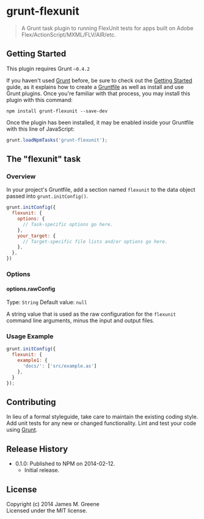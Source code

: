 # grunt-flexunit

> A Grunt task plugin to running FlexUnit tests for apps built on Adobe Flex/ActionScript/MXML/FLV/AIR/etc.


## Getting Started
This plugin requires Grunt `~0.4.2`

If you haven't used [Grunt](http://gruntjs.com/) before, be sure to check out the
[Getting Started](http://gruntjs.com/getting-started) guide, as it explains how to
create a [Gruntfile](http://gruntjs.com/sample-gruntfile) as well as install and
use Grunt plugins. Once you're familiar with that process, you may install this
plugin with this command:

```shell
npm install grunt-flexunit --save-dev
```

Once the plugin has been installed, it may be enabled inside your Gruntfile with this line of JavaScript:

```js
grunt.loadNpmTasks('grunt-flexunit');
```


## The "flexunit" task

### Overview
In your project's Gruntfile, add a section named `flexunit` to the data object passed into `grunt.initConfig()`.

```js
grunt.initConfig({
  flexunit: {
    options: {
      // Task-specific options go here.
    },
    your_target: {
      // Target-specific file lists and/or options go here.
    },
  },
})
```

### Options

#### options.rawConfig
Type: `String`
Default value: `null`

A string value that is used as the raw configuration for the `flexunit` command line arguments, minus the input and output files.


### Usage Example

```js
grunt.initConfig({
  flexunit: {
    example1: {
      'docs/': ['src/example.as']
    },
  }
});
```


## Contributing
In lieu of a formal styleguide, take care to maintain the existing coding style. Add unit tests for any new or changed functionality. Lint and test your code using [Grunt](http://gruntjs.com/).


## Release History
 - 0.1.0: Published to NPM on 2014-02-12.
    - Initial release.


## License
Copyright (c) 2014 James M. Greene  
Licensed under the MIT license.
